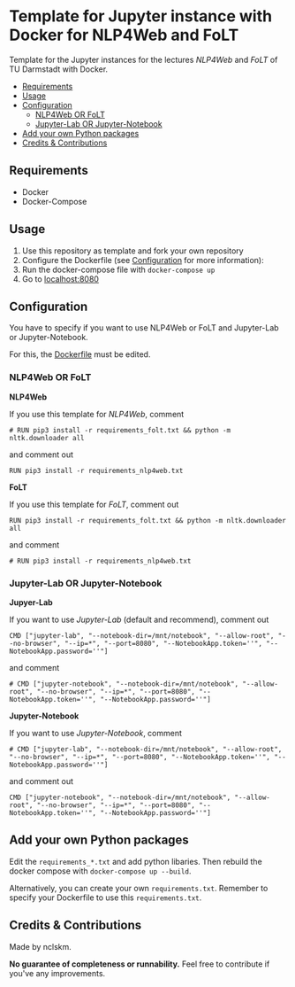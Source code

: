 # Template for Jupyter instance with Docker for NLP4Web and FoLT

Template for the Jupyter instances for the lectures _NLP4Web_ and _FoLT_ of TU Darmstadt with Docker.

- [Requirements](#requirements)
- [Usage](#usage)
- [Configuration](#configuration)
  - [NLP4Web OR FoLT](#nlp4web-or-folt)
  - [Jupyter-Lab OR Jupyter-Notebook](#jupyter-lab-or-jupyter-notebook)
- [Add your own Python packages](#add-your-own-python-packages)
- [Credits & Contributions](#credits--contributions)

## Requirements

- Docker
- Docker-Compose

## Usage

1. Use this repository as template and fork your own repository
2. Configure the Dockerfile (see [Configuration](#configuration) for more information):
3. Run the docker-compose file with `docker-compose up`
4. Go to [localhost:8080](http://localhost:8080)

## Configuration

You have to specify if you want to use NLP4Web or FoLT and Jupyter-Lab or Jupyter-Notebook.

For this, the [Dockerfile](Dockerfile) must be edited.

### NLP4Web OR FoLT

**NLP4Web**

If you use this template for _NLP4Web_, comment

```
# RUN pip3 install -r requirements_folt.txt && python -m nltk.downloader all
```

and comment out

```
RUN pip3 install -r requirements_nlp4web.txt
```

**FoLT**

If you use this template for _FoLT_, comment out

```
RUN pip3 install -r requirements_folt.txt && python -m nltk.downloader all
```

and comment

```
# RUN pip3 install -r requirements_nlp4web.txt
```

### Jupyter-Lab OR Jupyter-Notebook

**Jupyer-Lab**

If you want to use _Jupyter-Lab_ (default and recommend), comment out

```
CMD ["jupyter-lab", "--notebook-dir=/mnt/notebook", "--allow-root", "--no-browser", "--ip=*", "--port=8080", "--NotebookApp.token=''", "--NotebookApp.password=''"]
```

and comment

```
# CMD ["jupyter-notebook", "--notebook-dir=/mnt/notebook", "--allow-root", "--no-browser", "--ip=*", "--port=8080", "--NotebookApp.token=''", "--NotebookApp.password=''"]
```

**Jupyter-Notebook**

If you want to use _Jupyter-Notebook_, comment

```
# CMD ["jupyter-lab", "--notebook-dir=/mnt/notebook", "--allow-root", "--no-browser", "--ip=*", "--port=8080", "--NotebookApp.token=''", "--NotebookApp.password=''"]
```

and comment out

```
CMD ["jupyter-notebook", "--notebook-dir=/mnt/notebook", "--allow-root", "--no-browser", "--ip=*", "--port=8080", "--NotebookApp.token=''", "--NotebookApp.password=''"]
```

## Add your own Python packages

Edit the `requirements_*.txt` and add python libaries. Then rebuild the docker compose with `docker-compose up --build`.

Alternatively, you can create your own `requirements.txt`. Remember to specify your Dockerfile to use this `requirements.txt`.

## Credits & Contributions

Made by nclskm.

**No guarantee of completeness or runnability.** Feel free to contribute if you've any improvements.
